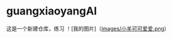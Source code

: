 # guangxiaoyangAI
这是一个新建仓库，练习
！[我的图片]（[images/小羊可可爱爱.png](https://github.com/YounceLiang/guangxiaoyangAI/blob/main/images/%E5%B0%8F%E7%BE%8A%E5%8F%AF%E5%8F%AF%E7%88%B1%E7%88%B1.png)）
